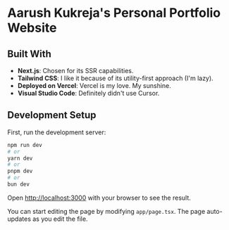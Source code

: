 # Aarush Kukreja's Personal Portfolio Website

## Built With

- **Next.js**: Chosen for its SSR capabilities.
- **Tailwind CSS**: I like it because of its utility-first approach (I'm lazy).
- **Deployed on Vercel**: Vercel is my love. My sunshine.
- **Visual Studio Code**: Definitely didn't use Cursor.

## Development Setup

First, run the development server:

```bash
npm run dev
# or
yarn dev
# or
pnpm dev
# or
bun dev
```

Open [http://localhost:3000](http://localhost:3000) with your browser to see the result.

You can start editing the page by modifying `app/page.tsx`. The page auto-updates as you edit the file.
